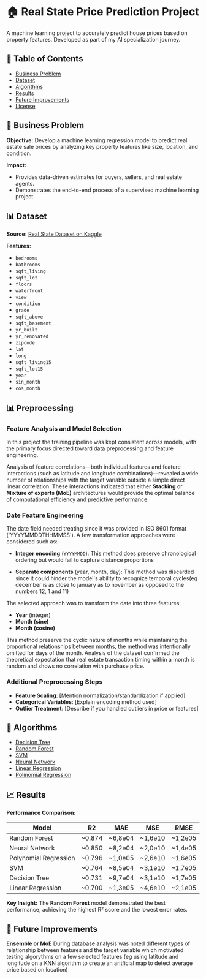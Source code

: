 # 🏠 Real State Price Prediction Project

A machine learning project to accurately predict house prices based on property features. Developed as part of my AI specialization journey.

## 📌 Table of Contents
- [Business Problem](#-business-problem)
- [Dataset](#-dataset)
- [Algorithms](#-Algorithms)
- [Results](#-results)
- [Future Improvements](#-future-improvements)
- [License](#-license)

## 🎯 Business Problem
**Objective:** Develop a machine learning regression model to predict real estate sale prices by analyzing key property features like size, location, and condition.

**Impact:**
- Provides data-driven estimates for buyers, sellers, and real estate agents.
- Demonstrates the end-to-end process of a supervised machine learning project.

## 📊 Dataset
**Source:** [Real State Dataset on Kaggle](https://www.kaggle.com/datasets/shree1992/housedata/data)

**Features:**
- `bedrooms`
- `bathrooms`
- `sqft_living`
- `sqft_lot`
- `floors`
- `waterfront`
- `view`
- `condition`
- `grade`
- `sqft_above`
- `sqft_basement`
- `yr_built`
- `yr_renovated`
- `zipcode`
- `lat`
- `long`
- `sqft_living15`
- `sqft_lot15`
- `year`
- `sin_month`
- `cos_month`

## 📊 Preprocessing

### Feature Analysis and Model Selection
In this project the training pipeline was kept consistent across models, with the primary focus directed toward data preprocessing and feature engineering.

Analysis of feature correlations—both individual features and feature interactions (such as latitude and longitude combinations)—revealed a wide number of relationships with the target variable outside a simple direct linear correlation. These interactions indicated that either **Stacking** or **Mixture of experts (MoE)** architectures would provide the optimal balance of computational efficiency and predictive performance.

### Date Feature Engineering
The date field needed treating since it was provided in ISO 8601 format ('YYYYMMDDTHHMMSS'). A few transformation approaches were considered such as:

- **Integer encoding** (`YYYYMMDD`): This method does preserve chronological ordering but would fail to capture distance proportions

- **Separate components** (year, month, day): This method was discarded since it could hinder the model's ability to recognize temporal cycles(eg december is as close to january as to november as opposed to the numbers 12, 1 and 11)

The selected approach was to transform the date into three features:

- **Year** (integer)
- **Month (sine)** 
- **Month (cosine)**

This method preserve the cyclic nature of months while maintaining the proportional relationships between months, the method was intentionally omitted for days of the month. Analysis of the dataset confirmed the theoretical expectation that real estate transaction timing within a month is random and shows no correlation with purchase price.

### Additional Preprocessing Steps
- **Feature Scaling**: [Mention normalization/standardization if applied]
- **Categorical Variables**: [Explain encoding method used]
- **Outlier Treatment**: [Describe if you handled outliers in price or features]

## 🤖 Algorithms
- [Decision Tree](/realstate/decision_tree)
- [Random Forest](/realstate/random_forest)
- [SVM](/realstate/SVM)
- [Neural Network](/realstate/neural_network)
- [Linear Regression](/realstate/linear_regression)
- [Polinomial Regression](/realstate/polynomial_regression)

## 📈 Results
**Performance Comparison:**

|          Model          |    R2    |    MAE    |    MSE    |   RMSE    |
|-------------------------|----------|-----------|-----------|-----------|
|  Random Forest          |  ~0.874  |  ~6,8e04  |  ~1,6e10  |  ~1,2e05  |
|  Neural Network         |  ~0.850  |  ~8,2e04  |  ~2,0e10  |  ~1,4e05  |
|  Polynomial Regression  |  ~0.796  |  ~1,0e05  |  ~2,6e10  |  ~1,6e05  |
|  SVM                    |  ~0.764  |  ~8,5e04  |  ~3,1e10  |  ~1,7e05  |
|  Decision Tree          |  ~0.731  |  ~9,7e04  |  ~3,1e10  |  ~1,7e05  |
|  Linear Regression      |  ~0.700  |  ~1,3e05  |  ~4,6e10  |  ~2,1e05  |

**Key Insight:** The **Random Forest** model demonstrated the best performance, achieving the highest R² score and the lowest error rates.

## 🔧 Future Improvements
**Ensemble or MoE**
During database analysis was noted different types of relationship between features and the target variable which motivated testing algorythms on a few selected features (eg using latitude and longitude on a KNN algorithm to create an aritficial map to detect average price based on location)
